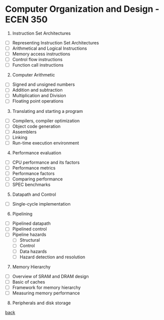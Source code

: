 # Computer Organization and Design - ECEN 350

1. Instruction Set Architectures

- [ ] Representing Instruction Set Architectures
- [ ] Arithmetical and Logical Instructions
- [ ] Memory access instructions
- [ ] Control flow instructions
- [ ] Function call instructions

2. Computer Arithmetic

- [ ] Signed and unsigned numbers
- [ ] Addition and subtraction
- [ ] Multiplication and Division
- [ ] Floating point operations

3. Translating and starting a program

- [ ] Compilers, compiler optimization
- [ ] Object code generation
- [ ] Assemblers
- [ ] Linking
- [ ] Run-time execution environment

4. Performance evaluation

- [ ] CPU performance and its factors
- [ ] Performance metrics
- [ ] Performance factors
- [ ] Comparing performance
- [ ] SPEC benchmarks

5. Datapath and Control

- [ ] Single-cycle implementation

6. Pipelining

- [ ] Pipelined datapath
- [ ] Pipelined control
- [ ] Pipeline hazards
  - [ ] Structural
  - [ ] Control
  - [ ] Data hazards
  - [ ] Hazard detection and resolution

7. Memory Hierarchy

- [ ] Overview of SRAM and DRAM design
- [ ] Basic of caches
- [ ] Framework for memory hierarchy
- [ ] Measuring memory performance

8. Peripherals and disk storage

[back](../FollowUp.md)
